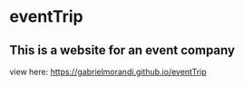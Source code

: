 # eventTrip

## This is a website for an event company
view here: https://gabrielmorandi.github.io/eventTrip
